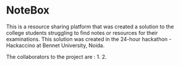 # NoteBox
This is a resource sharing platform that was created a solution to the college students struggling to find notes or resources for their examinations. This solution was created in the 24-hour hackathon - Hackaccino at Bennet University, Noida.

The collaborators to the project are :
1. 
2. 
